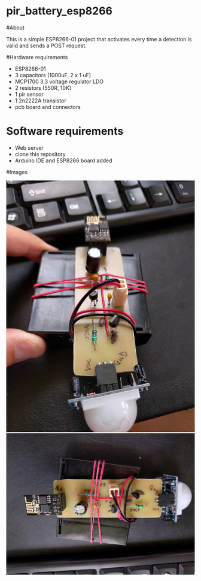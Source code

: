 # pir_battery_esp8266

#About

This is a simple ESP8266-01 project that activates every time a detection is valid and sends a POST request.

#Hardware requirements

* ESP8266-01
* 3 capacitors (1000uF, 2 x 1 uF)
* MCP1700 3.3 voltage regulator LDO
* 2 resistors (550R, 10K)
* 1 pir sensor
* 1 2n2222A transistor
* pcb board and connectors

# Software requirements

* Web server
* clone this repository
* Arduino IDE and ESP8266 board added

#Images

![pic1](/pics/pic1.jpg)
![pic2](/pics/pic2.jpg)
